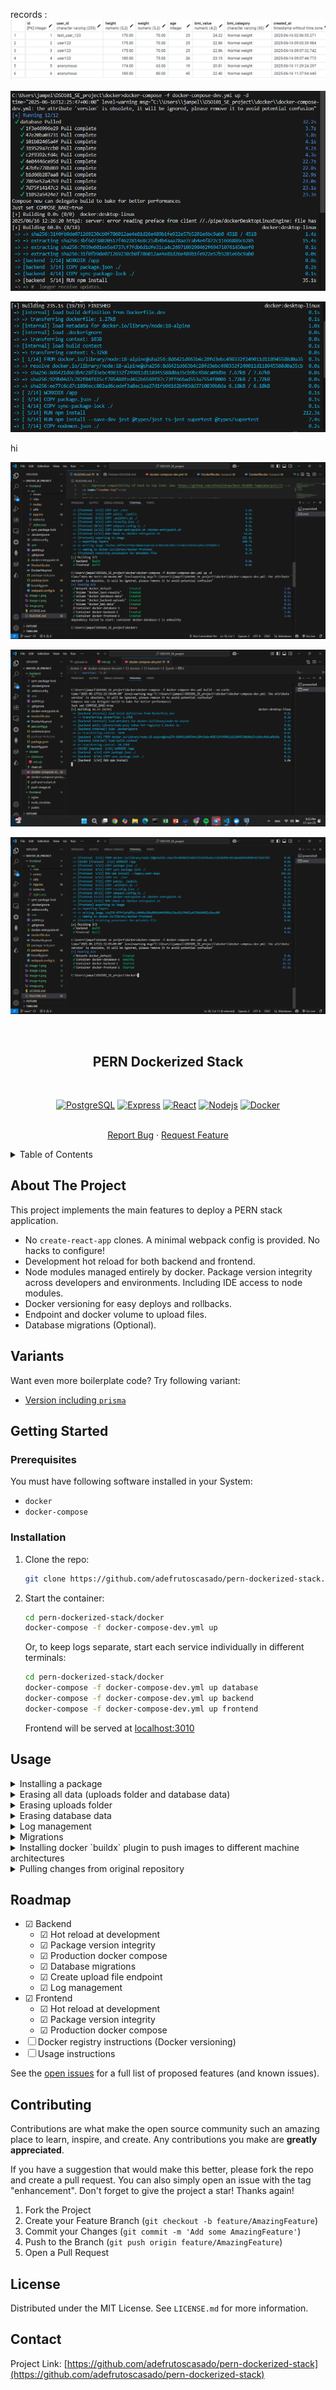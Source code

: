 <!-- Improved compatibility of back to top link: See: https://github.com/othneildrew/Best-README-Template/pull/73 -->
<a name="readme-top"></a>
<!--
*** Thanks for checking out the Best-README-Template. If you have a suggestion
*** that would make this better, please fork the repo and create a pull request
*** or simply open an issue with the tag "enhancement".
*** Don't forget to give the project a star!
*** Thanks again! Now go create something AMAZING! :D
-->

records : 
![alt text](image.png)

![alt text](image-1.png)


![alt text](image-2.png)

hi 

![alt text](image-3.png)

![alt text](image-4.png)


![alt text](image-5.png)



<!-- PROJECT SHIELDS -->
<!--
*** I'm using markdown "reference style" links for readability.
*** Reference links are enclosed in brackets [ ] instead of parentheses ( ).
*** See the bottom of this document for the declaration of the reference variables
*** for contributors-url, forks-url, etc. This is an optional, concise syntax you may use.
*** https://www.markdownguide.org/basic-syntax/#reference-style-links
-->
<!-- [![Contributors][contributors-shield]][contributors-url]
[![Forks][forks-shield]][forks-url]
[![Stargazers][stars-shield]][stars-url]
[![Issues][issues-shield]][issues-url]
[![MIT License][license-shield]][license-url]
[![LinkedIn][linkedin-shield]][linkedin-url] -->



<!-- PROJECT LOGO -->
<br />
<div align="center">
  <h2>PERN Dockerized Stack</h2>
  <br />

[![PostgreSQL][PostgreSQL]][PostgreSQL-url]
[![Express][Express]][Express-url]
[![React][React.js]][React-url]
[![Nodejs][Node.js]][Node-url]
[![Docker][Docker]][Docker-url]

  <p>
    <br />
    <a href="https://github.com/adefrutoscasado/pern-dockerized-stack/issues">Report Bug</a>
    ·
    <a href="https://github.com/adefrutoscasado/pern-dockerized-stack/issues">Request Feature</a>
  </p>
</div>


<!-- TABLE OF CONTENTS -->
<details>
  <summary>Table of Contents</summary>
  <ol>
    <li>
      <a href="#about-the-project">About The Project</a>
    </li>
    <li>
      <a href="#variants">Variants</a>
    </li>
    <li>
      <a href="#getting-started">Getting Started</a>
      <ul>
        <li><a href="#prerequisites">Prerequisites</a></li>
        <li><a href="#installation">Installation</a></li>
      </ul>
    </li>
    <li><a href="#usage">Usage</a></li>
    <li><a href="#roadmap">Roadmap</a></li>
    <li><a href="#contributing">Contributing</a></li>
    <!-- <li><a href="#license">License</a></li> -->
    <li><a href="#contact">Contact</a></li>
    <!-- <li><a href="#acknowledgments">Acknowledgments</a></li> -->
  </ol>
</details>



<!-- ABOUT THE PROJECT -->
## About The Project

This project implements the main features to deploy a PERN stack application.

- No `create-react-app` clones. A minimal webpack config is provided. No hacks to configure!
- Development hot reload for both backend and frontend.
- Node modules managed entirely by docker. Package version integrity across developers and environments. Including IDE access to node modules.
- Docker versioning for easy deploys and rollbacks.
- Endpoint and docker volume to upload files.
- Database migrations (Optional).

<!-- VARIANTS -->
## Variants

Want even more boilerplate code? Try following variant:

- [Version including `prisma`](https://github.com/adefrutoscasado/pern-dockerized-stack/tree/prisma)


<!-- GETTING STARTED -->
## Getting Started

### Prerequisites

You must have following software installed in your System:
- `docker`
- `docker-compose`



### Installation

1. Clone the repo:
    ```sh
    git clone https://github.com/adefrutoscasado/pern-dockerized-stack.git
    ```
2. Start the container:
    ```sh
    cd pern-dockerized-stack/docker
    docker-compose -f docker-compose-dev.yml up
    ```
    Or, to keep logs separate, start each service individually in different terminals:

    ```sh
    cd pern-dockerized-stack/docker
    docker-compose -f docker-compose-dev.yml up database
    docker-compose -f docker-compose-dev.yml up backend
    docker-compose -f docker-compose-dev.yml up frontend
    ```
    Frontend will be served at [localhost:3010](localhost:3010)


<!-- USAGE EXAMPLES -->
## Usage

<details>
  <summary>Installing a package</summary>
  <ol>
  <br />

  In order to share a similar environment across team, packages are managed inside the container. This is important, since different machines, node versions or packages can behave differently. Never execute `npm install package` by yourself, since it would be running under your local node installation. Instead, add the package to the `package.json` and then run:

  ```bash
  docker-compose -f docker-compose-dev.yml build backend
  # or
  docker-compose -f docker-compose-dev.yml build frontend
  ```

  After this, starting the containuer will dump the updated node modules to your local machine, so your IDE will be able to access it.

  <br />
  </ol>
</details>

<details>
  <summary>Erasing all data (uploads folder and database data)</summary>
  <ol>
  <br />

  To reset all volumes completely use following command (**data will be lost**):
  ```
  docker-compose -f docker-compose-dev.yml down -v
  ```

  <br />
  </ol>
</details>

<details>
  <summary>Erasing uploads folder</summary>
  <ol>
  <br />

  List all volumes using:

  ```bash
  docker volume ls
  ```
  Remove the specified volume using:
  ```bash
  docker volume rm docker_backend-uploads
  ```

  <br />
  </ol>
</details>

<details>
  <summary>Erasing database data</summary>
  <ol>
  <br />

  List all volumes using:

  ```bash
  docker volume ls
  ```
  Remove the specified volume using:

  ```bash
  docker volume rm docker_database-data
  ```

  <br />
  </ol>
</details>

<details>
  <summary>Log management</summary>
  <ol>
  <br />

  Logs can take up a lot of space on a server's hard drive, which can result in a lack of available space for other important files. By limiting the size of the logs, you can ensure that enough space is available for the necessary files. Following configuration at `docker/docker-compose-prod.yml` sets a maximum of 5 log files with a max size of 10 Mb each. So at most 50 Mb of logs for that container. Tune those numbers as you see fit.

  ```yaml
  logging:
    driver: "json-file"
    options:
      max-size: "10m"
      max-file: "5"
  ```

  <br />
  </ol>
</details>

<details>
  <summary>Migrations</summary>
  <ol>
  <br />

  Migrations are optional. If you prefer to manage dabatase changes manually, just ignore this part.
  Migrations are configured at `backend/database/migrations` and are managed by [Knex](https://knexjs.org/guide/migrations.html). Two disabled files are included as example. To create a migration, just create a new file using `<filename>.js`. The order of execution of migrations is defined by the filename.

  <br />
  </ol>
</details>

<details>
  <summary>Installing docker `buildx` plugin to push images to different machine architectures</summary>
  <ol>
  <br />

  Download `buildx` binaries for your development local machine:
  [https://github.com/docker/buildx/releases](https://github.com/docker/buildx/releases)

  Rename the binary to `docker-buildx` and move the binary file to `~/.docker/cli-plugins/docker-buildx`. Give permissions to execute:

  ```bash
  chmod +x ~/.docker/cli-plugins/docker-buildx
  ```

  Install following needed packages:

  ```bash
  sudo apt install -y qemu-user-static binfmt-support
  ```

  <br />
  </ol>
</details>

<details>
  <summary>Pulling changes from original repository</summary>
  <ol>
  <br />

  Once you cloned this repository, you can still pull changes from original repository using following steps:

  ```bash
  git remote add upstream git@github.com:adefrutoscasado/pern-dockerized-stack.git
  ```
  ```bash
  git pull upstream main
  ```

  <br />
  </ol>
</details>

<!-- ROADMAP -->
## Roadmap

- &#x2611; Backend
  - &#x2611; Hot reload at development
  - &#x2611; Package version integrity
  - &#x2611; Production docker compose
  - &#x2611; Database migrations
  - &#x2611; Create upload file endpoint
  - &#x2611; Log management
- &#x2611; Frontend
  - &#x2611; Hot reload at development
  - &#x2611; Package version integrity
  - &#x2611; Production docker compose
- &#x2610; Docker registry instructions (Docker versioning)
- &#x2610; Usage instructions

See the [open issues](https://github.com/adefrutoscasado/pern-dockerized-stack/issues) for a full list of proposed features (and known issues).



<!-- CONTRIBUTING -->
## Contributing

Contributions are what make the open source community such an amazing place to learn, inspire, and create. Any contributions you make are **greatly appreciated**.

If you have a suggestion that would make this better, please fork the repo and create a pull request. You can also simply open an issue with the tag "enhancement".
Don't forget to give the project a star! Thanks again!

1. Fork the Project
2. Create your Feature Branch (`git checkout -b feature/AmazingFeature`)
3. Commit your Changes (`git commit -m 'Add some AmazingFeature'`)
4. Push to the Branch (`git push origin feature/AmazingFeature`)
5. Open a Pull Request



<!-- LICENSE -->
## License

Distributed under the MIT License. See `LICENSE.md` for more information.



<!-- CONTACT -->
## Contact

Project Link: [https://github.com/adefrutoscasado/pern-dockerized-stack](https://github.com/adefrutoscasado/pern-dockerized-stack)



<!-- ACKNOWLEDGMENTS -->
<!-- ## Acknowledgments

* []()
* []()
* []() -->



<!-- MARKDOWN LINKS & IMAGES -->
<!-- https://www.markdownguide.org/basic-syntax/#reference-style-links -->
<!-- [contributors-shield]: https://img.shields.io/github/contributors/adefrutoscasado/pern-dockerized-stack.svg?style=for-the-badge
[contributors-url]: https://github.com/adefrutoscasado/pern-dockerized-stack/graphs/contributors

[forks-shield]: https://img.shields.io/github/forks/adefrutoscasado/pern-dockerized-stack.svg?style=for-the-badge
[forks-url]: https://github.com/adefrutoscasado/pern-dockerized-stack/network/members

[stars-shield]: https://img.shields.io/github/stars/adefrutoscasado/pern-dockerized-stack.svg?style=for-the-badge
[stars-url]: https://github.com/adefrutoscasado/pern-dockerized-stack/stargazers

[issues-shield]: https://img.shields.io/github/issues/adefrutoscasado/pern-dockerized-stack.svg?style=for-the-badge
[issues-url]: https://github.com/adefrutoscasado/pern-dockerized-stack/issues

[license-shield]: https://img.shields.io/github/license/adefrutoscasado/pern-dockerized-stack.svg?style=for-the-badge
[license-url]: https://github.com/adefrutoscasado/pern-dockerized-stack/blob/master/LICENSE.txt

[linkedin-shield]: https://img.shields.io/badge/-LinkedIn-black.svg?style=for-the-badge&logo=linkedin&colorB=555
[linkedin-url]: https://linkedin.com/in/linkedin_username -->

[React.js]: https://img.shields.io/badge/React-20232A?style=for-the-badge&logo=react&logoColor=61DAFB
[React-url]: https://reactjs.org/

[Node.js]: https://img.shields.io/badge/node.js-6DA55F?style=for-the-badge&logo=node.js&logoColor=white
[Node-url]: https://nodejs.org/

[PostgreSQL]: https://img.shields.io/badge/postgresql-336690.svg?style=for-the-badge&logo=postgresql&logoColor=white
[PostgreSQL-url]: https://www.postgresql.org//

[Docker]: https://img.shields.io/badge/docker-%230db7ed.svg?style=for-the-badge&logo=docker&logoColor=white
[Docker-url]: https://www.docker.com/

[Express]: https://img.shields.io/badge/express-%23404d59.svg?style=for-the-badge&logo=express&logoColor=%2361DAFB
[Express-url]: https://expressjs.com/